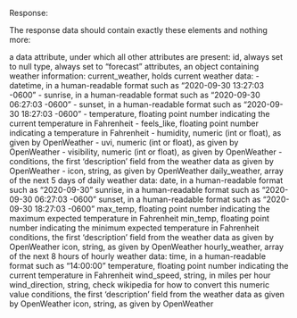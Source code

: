 <!-- # json[:current].keys
# => [:dt, :sunrise, :sunset, :temp, :feels_like, :pressure, :humidity, :dew_point, :uvi, :clouds, :visibility, :wind_speed, :wind_deg, :weather]

## in the controller index getting this 
# forecast.keys
# => [:lat, :lon, :timezone, :timezone_offset, :current, :hourly, :daily] -->


Response:

The response data should contain exactly these elements and nothing more:

a data attribute, under which all other attributes are present:
  id, always set to null
  type, always set to “forecast”
  attributes, an object containing weather information:
    current_weather, holds current weather data:
      - datetime, in a human-readable format such as “2020-09-30 13:27:03 -0600”
      - sunrise, in a human-readable format such as “2020-09-30 06:27:03 -0600”
      - sunset, in a human-readable format such as “2020-09-30 18:27:03 -0600”
      - temperature, floating point number indicating the current temperature in Fahrenheit
      - feels_like, floating point number indicating a temperature in Fahrenheit
      - humidity, numeric (int or float), as given by OpenWeather
      - uvi, numeric (int or float), as given by OpenWeather
      - visibility, numeric (int or float), as given by OpenWeather
      - conditions, the first ‘description’ field from the weather data as given by OpenWeather
      - icon, string, as given by OpenWeather
    daily_weather, array of the next 5 days of daily weather data:
      date, in a human-readable format such as “2020-09-30”
      sunrise, in a human-readable format such as “2020-09-30 06:27:03 -0600”
      sunset, in a human-readable format such as “2020-09-30 18:27:03 -0600”
      max_temp, floating point number indicating the maximum expected temperature in Fahrenheit
      min_temp, floating point number indicating the minimum expected temperature in Fahrenheit
      conditions, the first ‘description’ field from the weather data as given by OpenWeather
      icon, string, as given by OpenWeather
    hourly_weather, array of the next 8 hours of hourly weather data:
      time, in a human-readable format such as “14:00:00”
      temperature, floating point number indicating the current temperature in Fahrenheit
      wind_speed, string, in miles per hour
      wind_direction, string, check wikipedia for how to convert this numeric value
      conditions, the first ‘description’ field from the weather data as given by OpenWeather
      icon, string, as given by OpenWeather
